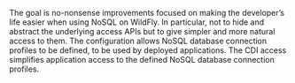 The goal is no-nonsense improvements focused on making the developer’s life easier when using NoSQL on WildFly.  In particular, not to hide and abstract the underlying access APIs but to give simpler and more natural access to them.  The configuration allows NoSQL database connection profiles to be defined, to be used by deployed applications.  The CDI access simplifies application access to the defined NoSQL database connection profiles.
